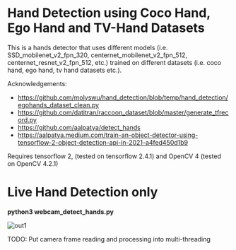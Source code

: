 # Hand Detection using Coco Hand, Ego Hand and TV-Hand Datasets

This is a hands detector that uses different models (i.e. SSD_mobilenet_v2_fpn_320, centernet_mobilenet_v2_fpn_512, centernet_resnet_v2_fpn_512, etc.) 
trained on different datasets (i.e. coco hand, ego hand, tv hand datasets etc.).

Acknowledgements:
- https://github.com/molyswu/hand_detection/blob/temp/hand_detection/egohands_dataset_clean.py
- https://github.com/datitran/raccoon_dataset/blob/master/generate_tfrecord.py
- https://github.com/aalpatya/detect_hands
- https://aalpatya.medium.com/train-an-object-detector-using-tensorflow-2-object-detection-api-in-2021-a4fed450d1b9

Requires tensorflow 2, (tested on tensorflow 2.4.1)
and OpenCV 4 (tested on OpenCV 4.2.1)

# Live Hand Detection only
**python3 webcam_detect_hands.py**
    
![out1](https://github.com/Afrida-Rahman/HandDetection/blob/master/HandDetection.gif)


TODO: Put camera frame reading and processing into multi-threading
